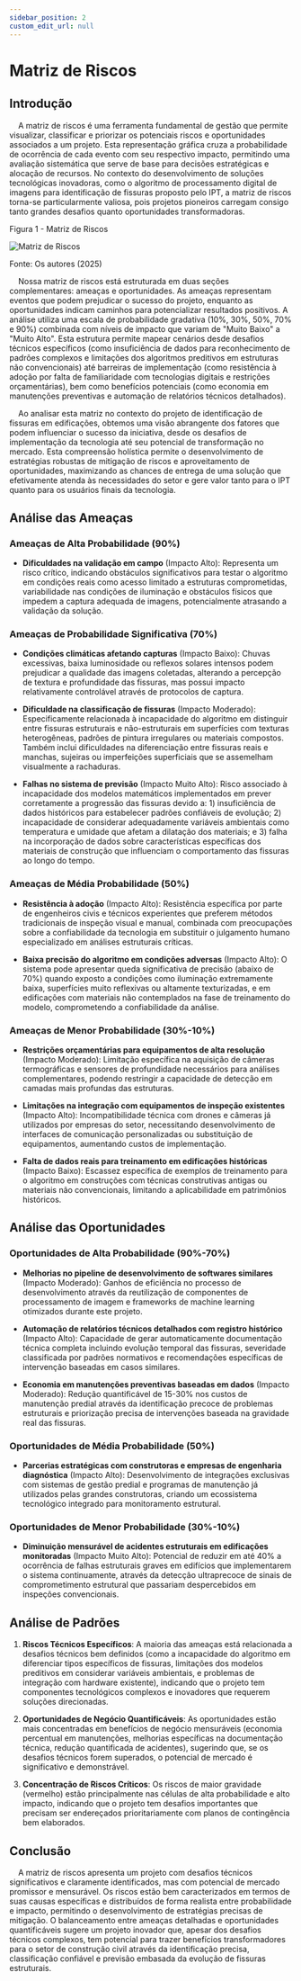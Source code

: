 ```yaml
---
sidebar_position: 2
custom_edit_url: null
---
```


# Matriz de Riscos

## Introdução

&nbsp;&nbsp;&nbsp;&nbsp;A matriz de riscos é uma ferramenta fundamental de gestão que permite visualizar, classificar e priorizar os potenciais riscos e oportunidades associados a um projeto. Esta representação gráfica cruza a probabilidade de ocorrência de cada evento com seu respectivo impacto, permitindo uma avaliação sistemática que serve de base para decisões estratégicas e alocação de recursos. No contexto do desenvolvimento de soluções tecnológicas inovadoras, como o algoritmo de processamento digital de imagens para identificação de fissuras proposto pelo IPT, a matriz de riscos torna-se particularmente valiosa, pois projetos pioneiros carregam consigo tanto grandes desafios quanto oportunidades transformadoras.

<p style={{textAlign: 'center'}}>Figura 1 - Matriz de Riscos</p>

<div style={{margin: 25}}>
    <div style={{textAlign: 'center'}}>
        <img src={require("../../../static/img/matrizes-de-riscos.png").default} style={{width: 800}} alt="Matriz de Riscos" />
        <br />
    </div>
</div>

<p style={{textAlign: 'center'}}>Fonte: Os autores (2025)</p>

&nbsp;&nbsp;&nbsp;&nbsp;Nossa matriz de riscos está estruturada em duas seções complementares: ameaças e oportunidades. As ameaças representam eventos que podem prejudicar o sucesso do projeto, enquanto as oportunidades indicam caminhos para potencializar resultados positivos. A análise utiliza uma escala de probabilidade gradativa (10%, 30%, 50%, 70% e 90%) combinada com níveis de impacto que variam de "Muito Baixo" a "Muito Alto". Esta estrutura permite mapear cenários desde desafios técnicos específicos (como insuficiência de dados para reconhecimento de padrões complexos e limitações dos algoritmos preditivos em estruturas não convencionais) até barreiras de implementação (como resistência à adoção por falta de familiaridade com tecnologias digitais e restrições orçamentárias), bem como benefícios potenciais (como economia em manutenções preventivas e automação de relatórios técnicos detalhados).

&nbsp;&nbsp;&nbsp;&nbsp;Ao analisar esta matriz no contexto do projeto de identificação de fissuras em edificações, obtemos uma visão abrangente dos fatores que podem influenciar o sucesso da iniciativa, desde os desafios de implementação da tecnologia até seu potencial de transformação no mercado. Esta compreensão holística permite o desenvolvimento de estratégias robustas de mitigação de riscos e aproveitamento de oportunidades, maximizando as chances de entrega de uma solução que efetivamente atenda às necessidades do setor e gere valor tanto para o IPT quanto para os usuários finais da tecnologia.

## Análise das Ameaças

### Ameaças de Alta Probabilidade (90%)
- **Dificuldades na validação em campo** (Impacto Alto): Representa um risco crítico, indicando obstáculos significativos para testar o algoritmo em condições reais como acesso limitado a estruturas comprometidas, variabilidade nas condições de iluminação e obstáculos físicos que impedem a captura adequada de imagens, potencialmente atrasando a validação da solução.

### Ameaças de Probabilidade Significativa (70%)
- **Condições climáticas afetando capturas** (Impacto Baixo): Chuvas excessivas, baixa luminosidade ou reflexos solares intensos podem prejudicar a qualidade das imagens coletadas, alterando a percepção de textura e profundidade das fissuras, mas possui impacto relativamente controlável através de protocolos de captura.

- **Dificuldade na classificação de fissuras** (Impacto Moderado): Especificamente relacionada à incapacidade do algoritmo em distinguir entre fissuras estruturais e não-estruturais em superfícies com texturas heterogêneas, padrões de pintura irregulares ou materiais compostos. Também inclui dificuldades na diferenciação entre fissuras reais e manchas, sujeiras ou imperfeições superficiais que se assemelham visualmente a rachaduras.

- **Falhas no sistema de previsão** (Impacto Muito Alto): Risco associado à incapacidade dos modelos matemáticos implementados em prever corretamente a progressão das fissuras devido a: 1) insuficiência de dados históricos para estabelecer padrões confiáveis de evolução; 2) incapacidade de considerar adequadamente variáveis ambientais como temperatura e umidade que afetam a dilatação dos materiais; e 3) falha na incorporação de dados sobre características específicas dos materiais de construção que influenciam o comportamento das fissuras ao longo do tempo.

### Ameaças de Média Probabilidade (50%)
- **Resistência à adoção** (Impacto Alto): Resistência específica por parte de engenheiros civis e técnicos experientes que preferem métodos tradicionais de inspeção visual e manual, combinada com preocupações sobre a confiabilidade da tecnologia em substituir o julgamento humano especializado em análises estruturais críticas.

- **Baixa precisão do algoritmo em condições adversas** (Impacto Alto): O sistema pode apresentar queda significativa de precisão (abaixo de 70%) quando exposto a condições como iluminação extremamente baixa, superfícies muito reflexivas ou altamente texturizadas, e em edificações com materiais não contemplados na fase de treinamento do modelo, comprometendo a confiabilidade da análise.

### Ameaças de Menor Probabilidade (30%-10%)
- **Restrições orçamentárias para equipamentos de alta resolução** (Impacto Moderado): Limitação específica na aquisição de câmeras termográficas e sensores de profundidade necessários para análises complementares, podendo restringir a capacidade de detecção em camadas mais profundas das estruturas.

- **Limitações na integração com equipamentos de inspeção existentes** (Impacto Alto): Incompatibilidade técnica com drones e câmeras já utilizados por empresas do setor, necessitando desenvolvimento de interfaces de comunicação personalizadas ou substituição de equipamentos, aumentando custos de implementação.

- **Falta de dados reais para treinamento em edificações históricas** (Impacto Baixo): Escassez específica de exemplos de treinamento para o algoritmo em construções com técnicas construtivas antigas ou materiais não convencionais, limitando a aplicabilidade em patrimônios históricos.

## Análise das Oportunidades

### Oportunidades de Alta Probabilidade (90%-70%)
- **Melhorias no pipeline de desenvolvimento de softwares similares** (Impacto Moderado): Ganhos de eficiência no processo de desenvolvimento através da reutilização de componentes de processamento de imagem e frameworks de machine learning otimizados durante este projeto.

- **Automação de relatórios técnicos detalhados com registro histórico** (Impacto Alto): Capacidade de gerar automaticamente documentação técnica completa incluindo evolução temporal das fissuras, severidade classificada por padrões normativos e recomendações específicas de intervenção baseadas em casos similares.

- **Economia em manutenções preventivas baseadas em dados** (Impacto Moderado): Redução quantificável de 15-30% nos custos de manutenção predial através da identificação precoce de problemas estruturais e priorização precisa de intervenções baseada na gravidade real das fissuras.

### Oportunidades de Média Probabilidade (50%)
- **Parcerias estratégicas com construtoras e empresas de engenharia diagnóstica** (Impacto Alto): Desenvolvimento de integrações exclusivas com sistemas de gestão predial e programas de manutenção já utilizados pelas grandes construtoras, criando um ecossistema tecnológico integrado para monitoramento estrutural.

### Oportunidades de Menor Probabilidade (30%-10%)
- **Diminuição mensurável de acidentes estruturais em edificações monitoradas** (Impacto Muito Alto): Potencial de reduzir em até 40% a ocorrência de falhas estruturais graves em edifícios que implementarem o sistema continuamente, através da detecção ultraprecoce de sinais de comprometimento estrutural que passariam despercebidos em inspeções convencionais.

## Análise de Padrões

1. **Riscos Técnicos Específicos**: A maioria das ameaças está relacionada a desafios técnicos bem definidos (como a incapacidade do algoritmo em diferenciar tipos específicos de fissuras, limitações dos modelos preditivos em considerar variáveis ambientais, e problemas de integração com hardware existente), indicando que o projeto tem componentes tecnológicos complexos e inovadores que requerem soluções direcionadas.

2. **Oportunidades de Negócio Quantificáveis**: As oportunidades estão mais concentradas em benefícios de negócio mensuráveis (economia percentual em manutenções, melhorias específicas na documentação técnica, redução quantificada de acidentes), sugerindo que, se os desafios técnicos forem superados, o potencial de mercado é significativo e demonstrável.

3. **Concentração de Riscos Críticos**: Os riscos de maior gravidade (vermelho) estão principalmente nas células de alta probabilidade e alto impacto, indicando que o projeto tem desafios importantes que precisam ser endereçados prioritariamente com planos de contingência bem elaborados.

## Conclusão

&nbsp;&nbsp;&nbsp;&nbsp;A matriz de riscos apresenta um projeto com desafios técnicos significativos e claramente identificados, mas com potencial de mercado promissor e mensurável. Os riscos estão bem caracterizados em termos de suas causas específicas e distribuídos de forma realista entre probabilidade e impacto, permitindo o desenvolvimento de estratégias precisas de mitigação. O balanceamento entre ameaças detalhadas e oportunidades quantificáveis sugere um projeto inovador que, apesar dos desafios técnicos complexos, tem potencial para trazer benefícios transformadores para o setor de construção civil através da identificação precisa, classificação confiável e previsão embasada da evolução de fissuras estruturais.